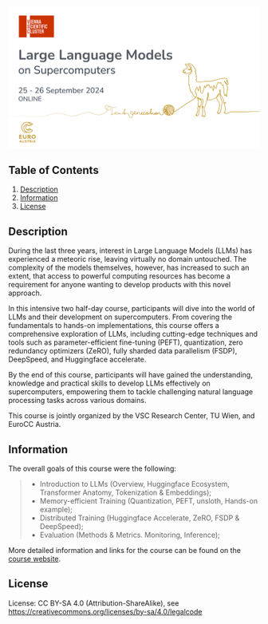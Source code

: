 ![Course](images/banner.png)

## Table of Contents
1. [Description](#description)
2. [Information](#information)
3. [License](#license)

<a name="descripton"></a>
## Description

During the last three years, interest in Large Language Models (LLMs) has experienced a meteoric rise, leaving virtually no domain untouched. The complexity of the models themselves, however, has increased to such an extent, that access to powerful computing resources has become a requirement for anyone wanting to develop products with this novel approach.

In this intensive two half-day course, participants will dive into the world of LLMs and their development on supercomputers. From covering the fundamentals to hands-on implementations, this course offers a comprehensive exploration of LLMs, including cutting-edge techniques and tools such as parameter-efficient fine-tuning (PEFT), quantization, zero redundancy optimizers (ZeRO), fully sharded data parallelism (FSDP), DeepSpeed, and Huggingface accelerate.

By the end of this course, participants will have gained the understanding, knowledge and practical skills to develop LLMs effectively on supercomputers, empowering them to tackle challenging natural language processing tasks across various domains.

This course is jointly organized by the VSC Research Center, TU Wien, and EuroCC Austria.

<a name="information"></a>
## Information
The overall goals of this course were the following:
> - Introduction to LLMs (Overview, Huggingface Ecosystem, Transformer Anatomy, Tokenization & Embeddings);
> - Memory-efficient Training (Quantization, PEFT, unsloth, Hands-on example);
> - Distributed Training (Huggingface Accelerate, ZeRO, FSDP & DeepSpeed);
> - Evaluation (Methods & Metrics. Monitoring, Inference);

More detailed information and links for the course can be found on the [course website](https://events.vsc.ac.at/event/136/).

<a name="license"></a>
## License

License: CC BY-SA 4.0 (Attribution-ShareAlike), see https://creativecommons.org/licenses/by-sa/4.0/legalcode
